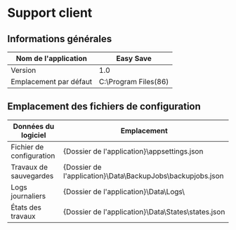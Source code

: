 # Support client

## Informations générales

| Nom de l'application   | Easy Save            |
|------------------------|----------------------|
| Version                | 1.0                  |
| Emplacement par défaut | C:\Program Files(86) |


##  Emplacement des fichiers de configuration

| Données du logiciel      | Emplacement                                                |
|--------------------------|------------------------------------------------------------|
| Fichier de configuration | {Dossier de l'application}\appsettings.json                |
| Travaux de sauvegardes   | {Dossier de l'application}\Data\BackupJobs\backupjobs.json |
| Logs journaliers         | {Dossier de l'application}\Data\Logs\                      |
| États des travaux        | {Dossier de l'application}\Data\States\states.json         |
